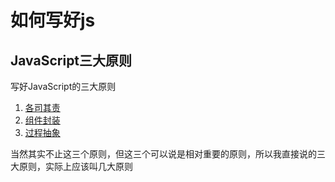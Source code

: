 # 如何写好js

## JavaScript三大原则

写好JavaScript的三大原则
1. [各司其责](https://github.com/Moons99/study_notes/blob/master/%E5%AD%97%E8%8A%82%E9%9D%92%E8%AE%AD/1.%E5%A6%82%E4%BD%95%E5%86%99%E5%A5%BDjs/%E5%90%84%E5%8F%B8%E5%85%B6%E8%B4%A3.md)
2. [组件封装](https://github.com/Moons99/study_notes/blob/master/%E5%AD%97%E8%8A%82%E9%9D%92%E8%AE%AD/1.%E5%A6%82%E4%BD%95%E5%86%99%E5%A5%BDjs/%E7%BB%84%E4%BB%B6%E5%B0%81%E8%A3%85.md)
3. [过程抽象]()

当然其实不止这三个原则，但这三个可以说是相对重要的原则，所以我直接说的三大原则，实际上应该叫几大原则



